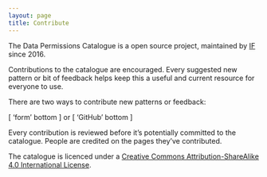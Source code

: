 ```yaml
---
layout: page
title: Contribute
---
```


The Data Permissions Catalogue is a open source project, maintained by [IF](https://projectsbyif.com) since 2016.

Contributions to the catalogue are encouraged. Every suggested new pattern or bit of feedback helps keep this a useful and current resource for everyone to use.

There are two ways to contribute new patterns or feedback:

[ ‘form’ bottom ] or  [ ‘GitHub’ bottom ]

Every contribution is reviewed before it’s potentially committed to the catalogue. People are credited on the pages they’ve contributed.

The catalogue is licenced under a [Creative Commons Attribution-ShareAlike 4.0 International License](http://creativecommons.org/licenses/by-sa/4.0/).
